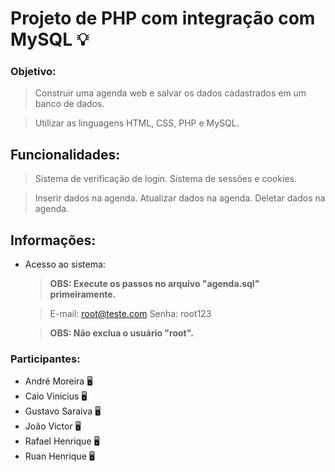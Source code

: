 # Projeto de PHP com integração com MySQL 💡

### Objetivo:

> Construir uma agenda web e salvar os dados cadastrados em um banco de dados.

> Utilizar as linguagens HTML, CSS, PHP e MySQL.

## Funcionalidades:

> Sistema de verificação de login.
> Sistema de sessões e cookies.

> Inserir dados na agenda.
> Atualizar dados na agenda.
> Deletar dados na agenda.

## Informações:

-   Acesso ao sistema:

    > <b>OBS: Execute os passos no arquivo "agenda.sql" primeiramente.</b>

    > E-mail: root@teste.com
    > Senha: root123

    > <b>OBS: Não exclua o usuário "root".</b>

### Participantes:

-   André Moreira 🖥
-   Caio Vinicius 🖥
-   Gustavo Saraiva 🖥
-   João Victor 🖥
-   Rafael Henrique 🖥
-   Ruan Henrique 🖥
